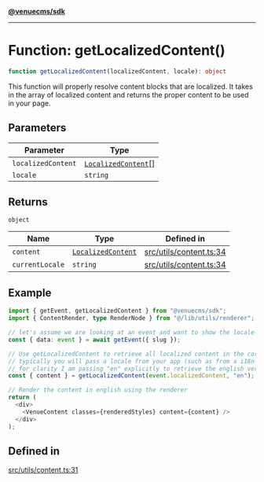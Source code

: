[**@venuecms/sdk**](../Index.md)

***

# Function: getLocalizedContent()

```ts
function getLocalizedContent(localizedContent, locale): object
```

This function will properly resolve content blocks that are localized.
It takes in the array of localized content and returns the proper content
to be used in your page.

## Parameters

| Parameter | Type |
| ------ | ------ |
| `localizedContent` | [`LocalizedContent`](../type-aliases/LocalizedContent.md)[] |
| `locale` | `string` |

## Returns

`object`

| Name | Type | Defined in |
| ------ | ------ | ------ |
| `content` | [`LocalizedContent`](../type-aliases/LocalizedContent.md) | [src/utils/content.ts:34](https://github.com/venuecms/sdk/blob/5ae39368afca7845a7db783bc57e3aef70f1be64/src/utils/content.ts#L34) |
| `currentLocale` | `string` | [src/utils/content.ts:34](https://github.com/venuecms/sdk/blob/5ae39368afca7845a7db783bc57e3aef70f1be64/src/utils/content.ts#L34) |

## Example

```typescript
import { getEvent, getLocalizedContent } from "@venuecms/sdk";
import { ContentRender, type RenderNode } from "@/lib/utils/renderer";

// let's assume we are looking at an event and want to show the locale-specific title of that event in english
const { data: event } = await getEvent({ slug });

// Use getLocalizedContent to retrieve all localized content in the correct locale
// typically you will pass a locale from your app (such as from a i18n library) but
// for clarity I am passing "en" explicitly to retrieve the english version
const { content } = getLocalizedContent(event.localizedContent, "en");

// Render the content in english using the renderer
return (
  <div>
    <VenueContent classes={renderedStyles} content={content} />
  </div>
);
```

## Defined in

[src/utils/content.ts:31](https://github.com/venuecms/sdk/blob/5ae39368afca7845a7db783bc57e3aef70f1be64/src/utils/content.ts#L31)
